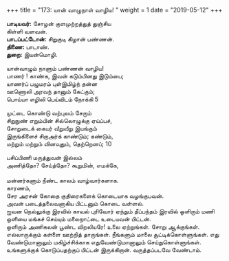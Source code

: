 ﻿+++
title = "173: யான் வாழுநாள் வாழிய!  "
weight = 1
date = "2019-05-12"
+++

**பாடியவர்:** சோழன் குளமுற்றத்துத் துஞ்சிய  
கிள்ளி வளவன்.  
**பாடப்பட்டோன்:** சிறுகுடி கிழான் பண்ணன்.  
**திணை:** பாடாண்.  
**துறை:** இயன்மொழி.  
  
யான்வாழும் நாளும் பண்ணன் வாழிய!  
பாணர் ! காண்க, இவன் கடும்பினது இடும்பை;  
யாணர்ப் பழுமரம் புள்இமிழ்ந் தன்ன  
ஊணொலி அரவந் தானும் கேட்கும்;  
பொய்யா எழிலி பெய்விடம் நோக்கி 5  
  
முட்டை கொண்டு வற்புலம் சேரும்  
சிறுநுண் எறும்பின் சில்லொழுக்கு ஏய்ப்பச்,  
சோறுடைக் கையர் வீறுவீறு இயங்கும்  
இருங்கிளைச் சிறாஅர்க் காண்டும்; கண்டும்,  
மற்றும் மற்றும் வினவுதும், தெற்றெனப்; 10  
  
பசிப்பிணி மருத்துவன் இல்லம்  
அணித்தோ? சேய்த்தோ? கூறுமின், எமக்கே,  
   
மன்னர்களும் நீண்ட காலம் வாழ்வார்களாக.  
காரணம்,  
சேர அரசன் கோதை குதிரைகளைக் கொடையாக வழங்குபவன்.  
அவன் படைத்தலைவனாகிய பிட்டனும் கொடை வள்ளல்.  
ஐவன நெல்லுக்கு இரவில் காவல் புரிவோர் ஏந்தும் தீப்பந்தம் இரவில் ஒளிரும் மணி ஒளியை மங்கச் செய்யும் மலைநாட்டை உடையவன் பிட்டன்.  
ஒளிரும் அணிகலன் பூண்ட விறலியரே! உலை ஏற்றுங்கள். சோறு ஆக்குங்கள். எல்லாருக்கும் கள்ளை ஊற்றித் தாருங்கள். நீங்களும் மாலை சூட்டிக்கொள்ளுங்கள். எது வேண்டுமானாலும் மகிழ்ச்சிக்காக எதுவேண்டுமானாலும் செய்துகொள்ளுங்கள். உங்களுக்குக் கொடுப்பதற்குப் பிட்டன் இருக்கிறான். வருத்தப்படவே வேண்டாம்.  
